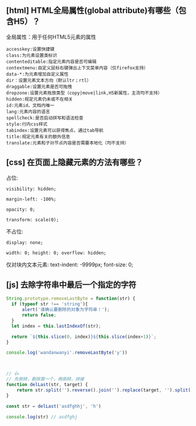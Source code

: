 
## [html] HTML全局属性(global attribute)有哪些（包含H5）？
  全局属性：用于任何HTML5元素的属性

    accesskey:设置快捷键
    class:为元素设置类标识
    contenteditable:指定元素内容是否可编辑
    contextmenu:自定义鼠标右键弹出上下文菜单内容（仅firefox支持）
    data-*:为元素增加自定义属性
    dir：设置元素文本方向（默认ltr；rtl）
    draggable:设置元素是否可拖拽
    dropzone:设置元素拖放类型（copy|move|link,H5新属性，主流均不支持）
    hidden:规定元素仍未或不在相关
    id:元素id，文档内唯一
    lang:元素内容的语言
    spellcheck:是否启动拼写和语法检查
    style:行内css样式
    tabindex:设置元素可以获得焦点，通过tab导航
    title:规定元素有关的额外信息
    translate:元素和子孙节点内容是否需要本地化（均不支持）

## [css] 在页面上隐藏元素的方法有哪些？

  占位:
  
    visibility: hidden;
    
    margin-left: -100%;
    
    opacity: 0;
    
    transform: scale(0);
    
    
  不占位:
  
    display: none;
    
    width: 0; height: 0; overflow: hidden;
    
  仅对块内文本元素:
    text-indent: -9999px;
    font-size: 0;

## [js] 去除字符串中最后一个指定的字符


```javascript
String.prototype.removeLastByte = function(str) {
  if (typeof str !== 'string'){
      alert('请确认要删除的对象为字符串！');
      return false;
  }
  let index = this.lastIndexOf(str);

  return `${this.slice(0, index)}${this.slice(index+1)}`;
}

console.log('wandanwanyi'.removeLastByte('y'))



// 👍
// 先倒转，删除第一个，再倒转，拼接
function delLast(str, target) {
    return str.split('').reverse().join('').replace(target, '').split('').reverse().join('');
}

const str = delLast('asdfghhj', 'h')

console.log(str) // asdfghj

```
